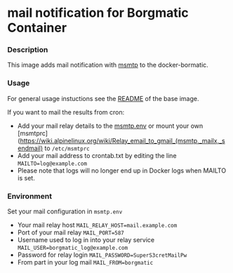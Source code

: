 # mail notification for Borgmatic Container 

### Description

This image adds mail notification with [msmtp](https://marlam.de/msmtp/) to the docker-bormatic.

### Usage

For general usage instuctions see the [README](../base/README.md) of the base image.

If you want to mail the results from cron:
* Add your mail relay details to the [msmtp.env](msmtp.env.template) or mount your own [msmtprc](https://wiki.alpinelinux.org/wiki/Relay_email_to_gmail_(msmtp,_mailx,_sendmail) to `/etc/msmtprc`
* Add your mail address to crontab.txt by editing the line `MAILTO=log@example.com`
* Please note that logs will no longer end up in Docker logs when MAILTO is set.

### Environment
Set your mail configuration in `msmtp.env`
- Your mail relay host `MAIL_RELAY_HOST=mail.example.com`
- Port of your mail relay `MAIL_PORT=587`
- Username used to log in into your relay service `MAIL_USER=borgmatic_log@example.com`
- Password for relay login   `MAIL_PASSWORD=SuperS3cretMailPw`
- From part in your log mail `MAIL_FROM=borgmatic`
